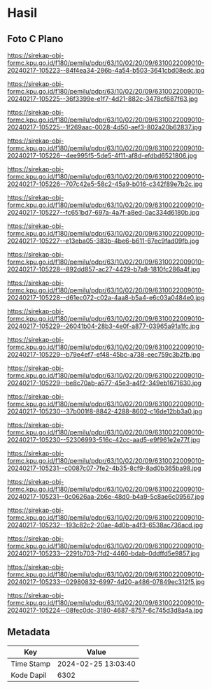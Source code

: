 # Hasil

## Foto C Plano

https://sirekap-obj-formc.kpu.go.id/f180/pemilu/pdpr/63/10/02/20/09/6310022009010-20240217-105223--84f4ea34-286b-4a54-b503-3641cbd08edc.jpg

https://sirekap-obj-formc.kpu.go.id/f180/pemilu/pdpr/63/10/02/20/09/6310022009010-20240217-105225--36f3399e-e1f7-4d21-882c-3478cf687f63.jpg

https://sirekap-obj-formc.kpu.go.id/f180/pemilu/pdpr/63/10/02/20/09/6310022009010-20240217-105225--1f269aac-0028-4d50-aef3-802a20b62837.jpg

https://sirekap-obj-formc.kpu.go.id/f180/pemilu/pdpr/63/10/02/20/09/6310022009010-20240217-105226--4ee995f5-5de5-4f11-af8d-efdbd6521806.jpg

https://sirekap-obj-formc.kpu.go.id/f180/pemilu/pdpr/63/10/02/20/09/6310022009010-20240217-105226--707c42e5-58c2-45a9-b016-c342f89e7b2c.jpg

https://sirekap-obj-formc.kpu.go.id/f180/pemilu/pdpr/63/10/02/20/09/6310022009010-20240217-105227--fc651bd7-697a-4a7f-a8ed-0ac334d6180b.jpg

https://sirekap-obj-formc.kpu.go.id/f180/pemilu/pdpr/63/10/02/20/09/6310022009010-20240217-105227--e13eba05-383b-4be6-b611-67ec9fad09fb.jpg

https://sirekap-obj-formc.kpu.go.id/f180/pemilu/pdpr/63/10/02/20/09/6310022009010-20240217-105228--892dd857-ac27-4429-b7a8-1810fc286a4f.jpg

https://sirekap-obj-formc.kpu.go.id/f180/pemilu/pdpr/63/10/02/20/09/6310022009010-20240217-105228--d61ec072-c02a-4aa8-b5a4-e6c03a0484e0.jpg

https://sirekap-obj-formc.kpu.go.id/f180/pemilu/pdpr/63/10/02/20/09/6310022009010-20240217-105229--26041b04-28b3-4e0f-a877-03965a91a1fc.jpg

https://sirekap-obj-formc.kpu.go.id/f180/pemilu/pdpr/63/10/02/20/09/6310022009010-20240217-105229--b79e4ef7-ef48-45bc-a738-eec759c3b2fb.jpg

https://sirekap-obj-formc.kpu.go.id/f180/pemilu/pdpr/63/10/02/20/09/6310022009010-20240217-105229--be8c70ab-a577-45e3-a4f2-349eb1671630.jpg

https://sirekap-obj-formc.kpu.go.id/f180/pemilu/pdpr/63/10/02/20/09/6310022009010-20240217-105230--37b001f8-8842-4288-8602-c16de12bb3a0.jpg

https://sirekap-obj-formc.kpu.go.id/f180/pemilu/pdpr/63/10/02/20/09/6310022009010-20240217-105230--52306993-516c-42cc-aad5-e9f961e2e77f.jpg

https://sirekap-obj-formc.kpu.go.id/f180/pemilu/pdpr/63/10/02/20/09/6310022009010-20240217-105231--c0087c07-7fe2-4b35-8cf9-8ad0b365ba98.jpg

https://sirekap-obj-formc.kpu.go.id/f180/pemilu/pdpr/63/10/02/20/09/6310022009010-20240217-105231--0c0626aa-2b6e-48d0-b4a9-5c8ae6c09567.jpg

https://sirekap-obj-formc.kpu.go.id/f180/pemilu/pdpr/63/10/02/20/09/6310022009010-20240217-105232--193c82c2-20ae-4d0b-a4f3-6538ac736acd.jpg

https://sirekap-obj-formc.kpu.go.id/f180/pemilu/pdpr/63/10/02/20/09/6310022009010-20240217-105233--2291b703-7fd2-4460-bdab-0ddffd5e9857.jpg

https://sirekap-obj-formc.kpu.go.id/f180/pemilu/pdpr/63/10/02/20/09/6310022009010-20240217-105233--02980832-6997-4d20-a486-07849ec312f5.jpg

https://sirekap-obj-formc.kpu.go.id/f180/pemilu/pdpr/63/10/02/20/09/6310022009010-20240217-105224--08fec0dc-3180-4687-8757-6c745d3d8a4a.jpg


## Metadata

| Key        | Value               |
| ---------- | ------------------- |
| Time Stamp | 2024-02-25 13:03:40 |
| Kode Dapil | 6302                |



